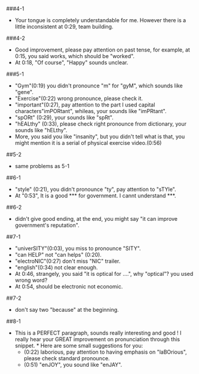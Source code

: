 ###4-1
* Your tongue is completely understandable for me. However there is a little inconsistent at 0:29, team building.

###4-2
* Good improvement, please pay attention on past tense, for example, at 0:15, you said works, which should be "worked". 
* At 0:18, "Of course", "Happy" sounds unclear. 

###5-1
* "Gym"(0:19) you didn't pronounce "m" for "gyM", which sounds like "gene".
* "Exercise"(0:22) wrong pronounce, please check it.
* "important"(0:27), pay attention to the part I used capital characters"imPORtant", whileas, your sounds like "imPRtant". 
* "spORt" (0:29), your sounds like "spRt". 
* "hEALthy" (0:33), please check right pronounce from dictionary, your sounds like "hELthy".
* More, you said you like "insanity", but you didn't tell what is that, you might mention it is a serial of physical exercise video.(0:56) 

##5-2
* same problems as 5-1

##6-1
* "style" (0:21), you didn't pronounce "ty", pay attention to "sTYle". 
* At "0:53", It is a good *** for government. I cannt understand ***.

##6-2
* didn't give good ending, at the end, you might say "it can improve government's reputation".

##7-1
* "univerSITY"(0:03), you miss to pronounce "SITY". 
* "can HELP" not "can helps" (0:20). 
* "electroNIC"(0:27) don't miss "NIC" trailer. 
* "english"(0:34) not clear enough.  
* At 0:46, strangely, you said "it is optical for ....", why "optical"? you used wrong word? 
* At 0:54, should be electronic not economic. 

##7-2
* don't say two "because" at the beginning. 

##8-1
* This is a PERFECT paragraph, sounds really interesting and good ! I really hear your GREAT improvement on pronunciation through this snippet. * Here are some small suggestions for you:
    * (0:22) laborious, pay attention to having emphasis on "laBOrious", please check standard pronounce.
    * (0:51) "enJOY", you sound like "enJAY".
